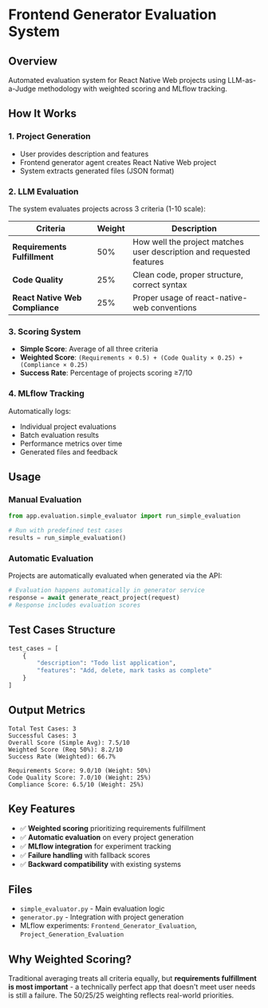 # Frontend Generator Evaluation System

## Overview
Automated evaluation system for React Native Web projects using LLM-as-a-Judge methodology with weighted scoring and MLflow tracking.

## How It Works

### 1. **Project Generation**
- User provides description and features
- Frontend generator agent creates React Native Web project
- System extracts generated files (JSON format)

### 2. **LLM Evaluation**
The system evaluates projects across 3 criteria (1-10 scale):

| Criteria | Weight | Description |
|----------|--------|-------------|
| **Requirements Fulfillment** | 50% | How well the project matches user description and requested features |
| **Code Quality** | 25% | Clean code, proper structure, correct syntax |
| **React Native Web Compliance** | 25% | Proper usage of react-native-web conventions |

### 3. **Scoring System**
- **Simple Score**: Average of all three criteria
- **Weighted Score**: `(Requirements × 0.5) + (Code Quality × 0.25) + (Compliance × 0.25)`
- **Success Rate**: Percentage of projects scoring ≥7/10

### 4. **MLflow Tracking**
Automatically logs:
- Individual project evaluations
- Batch evaluation results
- Performance metrics over time
- Generated files and feedback

## Usage

### Manual Evaluation
```python
from app.evaluation.simple_evaluator import run_simple_evaluation

# Run with predefined test cases
results = run_simple_evaluation()
```

### Automatic Evaluation
Projects are automatically evaluated when generated via the API:
```python
# Evaluation happens automatically in generator service
response = await generate_react_project(request)
# Response includes evaluation scores
```

## Test Cases Structure
```python
test_cases = [
    {
        "description": "Todo list application",
        "features": "Add, delete, mark tasks as complete"
    }
]
```

## Output Metrics
```
Total Test Cases: 3
Successful Cases: 3
Overall Score (Simple Avg): 7.5/10
Weighted Score (Req 50%): 8.2/10
Success Rate (Weighted): 66.7%

Requirements Score: 9.0/10 (Weight: 50%)
Code Quality Score: 7.0/10 (Weight: 25%)
Compliance Score: 6.5/10 (Weight: 25%)
```

## Key Features
- ✅ **Weighted scoring** prioritizing requirements fulfillment
- ✅ **Automatic evaluation** on every project generation
- ✅ **MLflow integration** for experiment tracking
- ✅ **Failure handling** with fallback scores
- ✅ **Backward compatibility** with existing systems

## Files
- `simple_evaluator.py` - Main evaluation logic
- `generator.py` - Integration with project generation
- MLflow experiments: `Frontend_Generator_Evaluation`, `Project_Generation_Evaluation`

## Why Weighted Scoring?
Traditional averaging treats all criteria equally, but **requirements fulfillment is most important** - a technically perfect app that doesn't meet user needs is still a failure. The 50/25/25 weighting reflects real-world priorities.